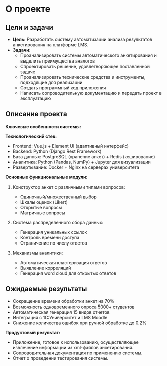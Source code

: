 # О проекте  

## Цели и задачи  
- **Цель:** Разработать систему автоматизации анализа результатов анкетирования на платформе LMS.  
- **Задачи:**  
  - Проанализировать системы автоматического анкетирования и выделить преимущества аналогов  
  - Спроектировать решение, удовлетворяющее поставленной задаче  
  - Проанализировать технические средства и инструменты, подходящие для реализации  
  - Создать программный код приложения 
  - Написать сопроводительную документацию и передать проект в эксплуатацию  

## Описание проекта  

**Ключевые особенности системы:**

**Технологический стек:**
- Frontend: Vue.js + Element UI (адаптивный интерфейс)
- Backend: Python (Django Rest Framework)
- База данных: PostgreSQL (хранение анкет) + Redis (кеширование)
- Аналитика: Python (Pandas, NumPy) + Jupyter для визуализации
- Развертывание: Docker + Nginx на серверах университета

**Основные функциональные модули:**
1. Конструктор анкет с различными типами вопросов:
   - Одиночный/множественный выбор
   - Шкалы оценок (Likert)
   - Открытые вопросы
   - Матричные вопросы

2. Система распределенного сбора данных:
   - Генерация уникальных ссылок
   - Контроль времени доступа
   - Ограничение по числу ответов

3. Механизмы аналитики:
   - Автоматическая кластеризация ответов
   - Выявление корреляций
   - Генерация word cloud для открытых ответов

## Ожидаемые результаты  
- Сокращение времени обработки анкет на 70%
- Возможность одновременного опроса 5000+ студентов
- Автоматическая генерация 15 видов отчетов
- Интеграция с 1С:Университет и LMS Moodle
- Снижение количества ошибок при ручной обработке до 0.2%



**Продуктовый результат:**
- Приложение, готовое к использованию, осуществляющее извлечение информации из xml-файлов анкетирования.
- Сопроводительная документация по применению системы.
- Отчет о проведении тестирования системы.
